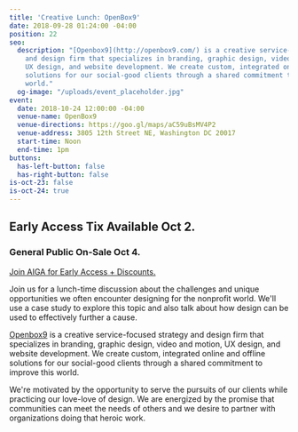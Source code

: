 ```yaml
---
title: 'Creative Lunch: OpenBox9'
date: 2018-09-28 01:24:00 -04:00
position: 22
seo:
  description: "[Openbox9](http://openbox9.com/) is a creative service-focused strategy
    and design firm that specializes in branding, graphic design, video and motion,
    UX design, and website development. We create custom, integrated online and offline
    solutions for our social-good clients through a shared commitment to improve this
    world."
  og-image: "/uploads/event_placeholder.jpg"
event:
  date: 2018-10-24 12:00:00 -04:00
  venue-name: OpenBox9
  venue-directions: https://goo.gl/maps/aC59uBsMV4P2
  venue-address: 3805 12th Street NE, Washington DC 20017
  start-time: Noon
  end-time: 1pm
buttons:
  has-left-button: false
  has-right-button: false
is-oct-23: false
is-oct-24: true
---
```


## Early Access Tix Available Oct 2.
### General Public On-Sale Oct 4.
[Join AIGA for Early Access + Discounts.](http://dc.aiga.org/membership/membership-rates/)

Join us for a lunch-time discussion about the challenges and unique opportunities we often encounter designing for the nonprofit world. We'll use a case study to explore this topic and also talk about how design can be used to effectively further a cause.

[Openbox9](http://openbox9.com/) is a creative service-focused strategy and design firm that specializes in branding, graphic design, video and motion, UX design, and website development. We create custom, integrated online and offline solutions for our social-good clients through a shared commitment to improve this world.

We're motivated by the opportunity to serve the pursuits of our clients while practicing our love-love of design. We are energized by the promise that communities can meet the needs of others and we desire to partner with organizations doing that heroic work.
